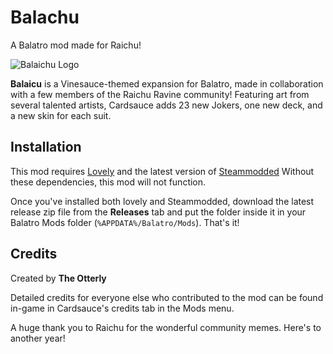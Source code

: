 # Balachu

A Balatro mod made for Raichu!

![Balaichu Logo]([https://i.imgur.com/aKvF0sg.png](https://imgur.com/a/L24ouKD))

**Balaicu** is a Vinesauce-themed expansion for Balatro, made in collaboration with a few members of the Raichu Ravine community! Featuring art from several talented artists, Cardsauce adds 23 new Jokers, one new deck, and a new skin for each suit.

## Installation

This mod requires [Lovely](https://github.com/ethangreen-dev/lovely-injector) and the latest version of [Steammodded](https://github.com/Steamopollys/Steamodded) Without these dependencies, this mod will not function.

Once you've installed both lovely and Steammodded, download the latest release zip file from the **Releases** tab and put the folder inside it in your Balatro Mods folder (`%APPDATA%/Balatro/Mods`). That's it! 

## Credits
Created by **The Otterly**

Detailed credits for everyone else who contributed to the mod can be found in-game in Cardsauce's credits tab in the Mods menu. 

 A huge thank you to Raichu for the wonderful community memes. Here's to another year!
